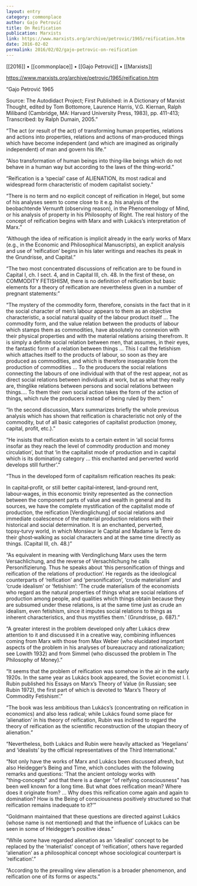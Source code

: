 ```yaml
---
layout: entry
category: commonplace
author: Gajo Petrović
title: On Reification
publication: Marxists
link: https://www.marxists.org/archive/petrovic/1965/reification.htm
date: 2016-02-02
permalink: 2016/02/02/gajo-petrovic-on-reification
---
```


[[2016]] • [[commonplace]] • [[Gajo Petrović]] • [[Marxists]]

https://www.marxists.org/archive/petrovic/1965/reification.htm

“Gajo Petrović 1965


Source: The Autodidact Project;
First Published: in A Dictionary of Marxist Thought, edited by Tom Bottomore, Laurence Harris, V.G. Kiernan, Ralph Miliband (Cambridge, MA: Harvard University Press, 1983), pp. 411-413;
Transcribed: by Ralph Dumain, 2005.”


“The act (or result of the act) of transforming human properties, relations and actions into properties, relations and actions of man‑produced things which have become independent (and which are imagined as originally independent) of man and govern his life.”


“Also transformation of human beings into thing‑like beings which do not behave in a human way but according to the laws of the thing‑world.”


“Reification is a ‘special’ case of ALIENATION, its most radical and widespread form characteristic of modem capitalist society.”


“There is no term and no explicit concept of reification in Hegel, but some of his analyses seem to come close to it e.g. his analysis of the beobachtende Vernunft (observing reason), in the Phenomenology of Mind, or his analysis of property in his Philosophy of Right. The real history of the concept of reification begins with Marx and with Lukács’s interpretation of Marx.”


“Although the idea of reification is implicit already in the early works of Marx (e.g., in the Economic and Philosophical Manuscripts), an explicit analysis and use of ‘reification’ begins in his later writings and reaches its peak in the Grundrisse, and Capital.”


“The two most concentrated discussions of reification are to be found in Capital I, ch. I sect. 4, and in Capital III, ch. 48. In the first of these, on COMMODITY FETISHISM, there is no definition of reification but basic elements for a theory of reification are nevertheless given in a number of pregnant statements:”


“The mystery of the commodity form, therefore, consists in the fact that in it the social character of men’s labour appears to them as an objective characteristic, a social natural quality of the labour product itself ... The commodity form, and the value relation between the products of labour which stamps them as commodities, have absolutely no connexion with their physical properties and with the material relations arising therefrom. It is simply a definite social relation between men, that assumes, in their eyes, the fantastic form of a relation between things ... This I call the fetishism which attaches itself to the products of labour, so soon as they are produced as commodities, and which is therefore inseparable from the production of commodities ... To the producers the social relations connecting the labours of one individual with that of the rest appear, not as direct social relations between individuals at work, but as what they really are, thinglike relations between persons and social relations between things.... To them their own social action takes the form of the action of things, which rule the producers instead of being ruled by them.”


“In the second discussion, Marx summarizes briefly the whole previous analysis which has shown that reification is characteristic not only of the commodity, but of all basic categories of capitalist production (money, capital, profit, etc.).”


“He insists that reification exists to a certain extent in ‘all social forms insofar as they reach the level of commodity production and money circulation’, but that ‘in the capitalist mode of production and in capital which is its dominating category ... this enchanted and perverted world develops still further’.”


“Thus in the developed form of capitalism reification reaches its peak:


In capital‑profit, or still better capital‑interest, land‑ground rent, labour‑wages, in this economic trinity represented as the connection between the component parts of value and wealth in general and its sources, we have the complete mystification of the capitalist mode of production, the reification [Verdinglichung] of social relations and immediate coalescence of the material production relations with their historical and social determination. It is an enchanted, perverted, topsy‑turvy world, in which Monsieur le Capital and Madame la Terre do their ghost‑walking as social characters and at the same time directly as things. (Capital III, ch. 48.)”


“As equivalent in meaning with Verdinglichung Marx uses the term Versachlichung, and the reverse of Versachlichung he calls Personifizierung. Thus he speaks about ‘this personification of things and reification of the relations of production’. He regards as the ideological counterparts of ‘reification’ and ‘personification’, ‘crude materialism’ and ‘crude idealism’ or ‘fetishism’: ‘The crude materialism of the economists who regard as the natural properties of things what are social relations of production among people, and qualities which things obtain because they are subsumed under these relations, is at the same time just as crude an idealism, even fetishism, since it imputes social relations to things as inherent characteristics, and thus mystifies them.’ (Grundrisse, p. 687).”


“A greater interest in the problem developed only after Lukács drew attention to it and discussed it in a creative way, combining influences coming from Marx with those from Max Weber (who elucidated important aspects of the problem in his analyses of bureaucracy and rationalization; see Lowith 1932) and from Simmel (who discussed the problem in The Philosophy of Money).”


“It seems that the problem of reification was somehow in the air in the early 1920s. In the same year as Lukács book appeared, the Soviet economist I. I. Rubin published his Essays on Marx’s Theory of Value (in Russian; see Rubin 1972), the first part of which is devoted to ‘Marx’s Theory of Commodity Fetishism’.”


“The book was less ambitious than Lukács’s (concentrating on reification in economics) and also less radical; while Lukács found some place for ‘alienation’ in his theory of reification, Rubin was inclined to regard the theory of reification as the scientific reconstruction of the utopian theory of alienation.”


“Nevertheless, both Lukács and Rubin were heavily attacked as ‘Hegelians’ and ‘idealists’ by the official representatives of the Third International.”


“Not only have the works of Marx and Lukács been discussed afresh, but also Heidegger’s Being and Time, which concludes with the following remarks and questions: ‘That the ancient ontology works with "thing‑concepts" and that there is a danger "of reifying consciousness" has been well known for a long time. But what does reification mean? Where does it originate from? ... Why does this reification come again and again to domination? How is the Being of consciousness positively structured so that reification remains inadequate to it?’”


“Goldmann maintained that these questions are directed against Lukács (whose name is not mentioned) and that the influence of Lukács can be seen in some of Heidegger’s positive ideas.”


“While some have regarded alienation as an ‘idealist’ concept to be replaced by the ‘materialist’ concept of ‘reification’, others have regarded ‘alienation’ as a philosophical concept whose sociological counterpart is ‘reification’.”


“According to the prevailing view alienation is a broader phenomenon, and reification one of its forms or aspects.”

